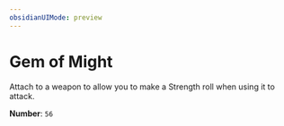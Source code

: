 ```yaml
---
obsidianUIMode: preview
---
```

# Gem of Might

Attach to a weapon to allow you to make a Strength roll when using it to attack.

**Number**: `56`
